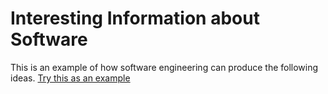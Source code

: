# Interesting Information about Software

This is an example of how software engineering can produce the following ideas. [Try this as an example](https://8bitplay.com/blog/many-reasons-to-quit-your-software-engineering-job-and-move-to-game-development)